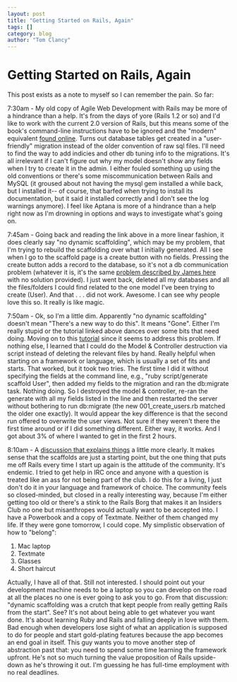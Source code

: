 ```yaml
---
layout: post
title: "Getting Started on Rails, Again"
tags: []
category: blog
author: "Tom Clancy"
---
```


# Getting Started on Rails, Again

This post exists as a note to myself so I can remember the pain. So far:

7:30am - My old copy of Agile Web Development with Rails may be more of a hindrance than a help. It's from the days of yore (Rails 1.2 or so) and I'd like to work with the current 2.0 version of Rails, but this means some of the book's command-line instructions have to be ignored and the "modern" equivalent <a href="http://fairleads.blogspot.com/2007/12/rails-20-and-scaffolding-step-by-step.html" target="_blank">found online</a>. Turns out database tables get created in a "user-friendly" migration instead of the older convention of raw sql files. I'll need to find the way to add indicies and other db tuning info to the migrations. It's all irrelevant if I can't figure out why my model doesn't show any fields when I try to create it in the admin. I either fouled something up using the old conventions or there's some miscommunication between Rails and MySQL (it groused about not having the mysql gem installed a while back, but I installed it-- of course, that barfed when trying to install its documentation, but it said it installed correctly and I don't see the log warnings anymore). I feel like Aptana is more of a hindrance than a help right now as I'm drowning in options and ways to investigate what's going on.

7:45am - Going back and reading the link above in a more linear fashion, it does clearly say "no dynamic scaffolding", which may be my problem, that I'm trying to rebuild the scaffolding over what I initially generated. All I see when I go to the scaffold page is a create button with no fields. Pressing the create button adds a record to the database, so it's not a db communication problem (whatever it is, it's the same <a href="http://fairleads.blogspot.com/2007/12/rails-20-and-scaffolding-step-by-step.html#c2522196703636160051" target="_blank">problem described by James here</a> with no solution provided). I just went back, deleted all my databases and all the files/folders I could find related to the one model I've been trying to create (User). And that . . . did not work. Awesome. I can see why people love this so. It really is like magic.

7:50am - Ok, so I'm a little dim. Apparently "no dynamic scaffolding" doesn't mean "There's a new way to do this". It means "Gone". Either I'm really stupid or the tutorial linked above dances over some bits that need doing. Moving on to this <a href="http://leonardoborges.com/writings/2007/12/21/rails-20-scaffold/" target="_blank">tutorial</a> since it seems to address this problem. If nothing else, I learned that I could do the Model &amp; Controller destruction via script instead of deleting the relevant files by hand. Really helpful when starting on a framework or language, which is usually a set of fits and starts. That worked, but it took two tries. The first time I did it without specifying the fields at the command line, e.g., "ruby script/generate scaffold User", then added my fields to the migration and ran the db:migrate task. Nothing doing. So I destroyed the model &amp; controller, re-ran the generate with all my fields listed in the line and then restarted the server without bothering to run db:migrate (the new 001_create_users.rb matched the older one exactly). It would appear the key difference is that the second run offered to overwrite the user views. Not sure if they weren't there the first time around or if I did something different. Either way, it works. And I got about 3% of where I wanted to get in the first 2 hours.

8:10am - A <a href="http://www.ruby-forum.com/topic/137337" target="_blank">discussion that explains things</a> a little more clearly. It makes sense that the scaffolds are just a starting point, but the one thing that puts me off Rails every time I start up again is the attitude of the community. It's endemic. I tried to get help in IRC once and anyone with a question is treated like an ass for not being part of the club. I do this for a living, I just don't do it in your language and framework of choice. The community feels so closed-minded, but closed in a really interesting way, because I'm either getting too old or there's a stink to the Rails Borg that makes it an Insiders Club no one but misanthropes would actually want to be accepted into. I have a Powerbook and a copy of Textmate. Neither of them changed my life. If they were gone tomorrow, I could cope. My simplistic observation of how to "belong":
<ol>
	<li>Mac laptop</li>
	<li>Textmate</li>
	<li>Glasses</li>
	<li>Short haircut</li>
</ol>
Actually, I have all of that. Still not interested. I should point out your development machine needs to be a laptop so you can develop on the road at all the places no one is ever going to ask you to go. From that discussion: "dynamic scaffolding was a crutch that kept people from really getting Rails from the start". See? It's not about being able to get whatever you want done. It's about learning Ruby and Rails and falling deeply in love with them. Bad enough when developers lose sight of what an application is supposed to do for people and start gold-plating features because the app becomes an end goal in itself. This guy wants you to move another step of abstraction past that: you need to spend some time learning the framework upfront. He's not so much turning the value proposition of Rails upside-down as he's throwing it out. I'm guessing he has full-time employment with no real deadlines.
